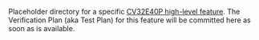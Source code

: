 Placeholder directory for a specific [CV32E40P high-level feature](https://github.com/openhwgroup/core-v-verif/tree/cv32e40p_v1.8.3/doc). The Verification Plan (aka
Test Plan) for this feature will be committed here as soon as is available.
